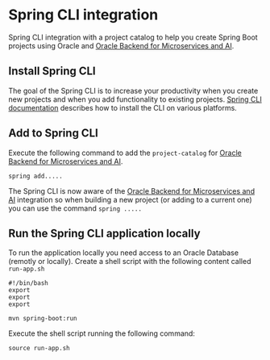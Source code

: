 # Spring CLI integration

Spring CLI integration with a project catalog to help you create Spring Boot projects using Oracle and [Oracle Backend for Microservices and AI](https://bit.ly/OracleAI-microservices).

## Install Spring CLI

The goal of the Spring CLI is to increase your productivity when you create new projects and when you add functionality to existing projects. [Spring CLI documentation](https://docs.spring.io/spring-cli/reference/index.html) describes how to install the CLI on various platforms.

## Add to Spring CLI

Execute the following command to add the `project-catalog` for [Oracle Backend for Microservices and AI](https://bit.ly/OracleAI-microservices).

```shell
spring add.....
```

The Spring CLI is now aware of the [Oracle Backend for Microservices and AI](https://bit.ly/OracleAI-microservices) integration so when building a new project (or adding to a current one) you can use the command `spring .....`

## Run the Spring CLI application locally

To run the application locally you need access to an Oracle Database (remotly or locally). Create a shell script with the following content called `run-app.sh`

```shell
#!/bin/bash
export
export
export

mvn spring-boot:run
```

Execute the shell script running the following command:

```shell
source run-app.sh
```